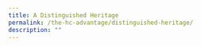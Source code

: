 ```yaml
---
title: A Distinguished Heritage
permalink: /the-hc-advantage/distinguished-heritage/
description: ""
---
```

